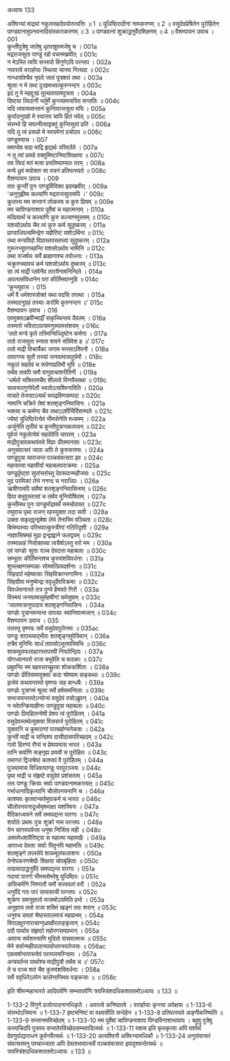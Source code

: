 अध्यायः 133

अश्विभ्यां माद्र्यां नकुलसहदेवयोरुत्पत्तिः ॥ 1 ॥ युधिष्ठिरादीनां नामकरणम् ॥ 2 ॥ वसुदेवप्रेषितेन पुरोहितेन पाण्डवानामुपनयनादिसंस्कारकरणम् ॥ 3 ॥ पाण्डवानां शुक्राद्धनुर्वेदशिक्षणम् ॥ 4 ॥
वैशम्पायन उवाच ।	001  
कुन्तीपुत्रेषु जातेषु धृतराष्ट्रात्मजेषु च ।	001a  
मद्रराजसुता पाण्डुं रहो वचनमब्रवीत् ॥	001c  
न मेऽस्ति त्वयि सन्तापो विगुणेऽपि परन्तप ।	002a  
नावरत्वे वरार्हायाः स्थित्वा चानघ नित्यदा ॥	002c  
गान्धार्याश्चैव नृपते जातं पुत्रशतं तथा ।	003a  
श्रुत्वा न मे तथा दुःखमभवत्कुरुनन्दन ॥	003c  
इदं तु मे महद्दुःखं तुल्यतायामपुत्रता ।	004a  
दिष्ट्या त्विदानीं भर्तुर्मे कुन्त्यामप्यस्ति सन्ततिः ॥	004c  
यदि त्वपत्यसन्तानं कुन्तिराजसुता मयि ।	005a  
कुर्यादनुग्रहो मे स्यात्तव चापि हितं भवेत् ॥	005c  
संरम्भो हि सपत्नीत्वाद्वक्तुं कुन्तिसुतां प्रति ।	006a  
यदि तु त्वं प्रसन्नो मे स्वयमेनां प्रचोदय ॥	006c  
पाण्डुरुवाच ।	007  
ममाप्येष सदा माद्रि हृद्यर्थः परिवर्तते ।	007a  
न तु त्वां प्रसहे वक्तुमिष्टानिष्टविवक्षया ॥	007c  
तव त्विदं मतं मत्वा प्रयतिष्याम्यतः परम् ।	008a  
मन्ये ध्रुवं मयोक्ता सा वचनं प्रतिपत्स्यते ॥	008c  
वैशम्पायन उवाच ।	009  
ततः कुन्तीं पुनः पाण्डुर्विविक्त इदमब्रवीत् ।	009a  
\'अनुगृह्णीष्व कल्याणि मद्रराजसुतामपि ।\'	009c  
कुलस्य मम सन्तानं लोकस्य च कुरु प्रियम् ॥	009e  
मम चापिण्डनाशाय पूर्वेषां च महात्मनाम् ।	010a  
मत्प्रियार्थं च कल्याणि कुरु कल्याणमुत्तमम् ॥	010c  
यशसोऽर्थाय चैव त्वं कुरु कर्म सुदुष्करम् ।	011a  
प्राप्याधिपत्यमिन्द्रेण यज्ञैरिष्टं यशोऽर्थिना ॥	011c  
तथा मन्त्रविदो विप्रास्तपस्तप्त्वा सुदुष्करम् ।	012a  
गुरूनभ्युपगच्छन्ति यशसोऽर्थाय भामिनि ॥	012c  
तथा राजर्षयः सर्वे ब्राह्मणाश्च तपोधनाः ।	013a  
चक्रुरुच्चावचं कर्म यशसोऽर्थाय दुष्करम् ॥	013c  
सा त्वं माद्रीं प्लवेनैव तारयैनामनिन्दिते ।	014a  
अपत्यसंविधानेन परां कीर्तिमवाप्नुहि ॥	014c  
\'कुन्त्युवाच ।	015  
धर्मं वै धर्मशास्त्रोक्तं यथा वदसि तत्तथा ।	015a  
तस्मादनुग्रहं तस्याः करोमि कुरुनन्दन ॥\'	015c  
वैशम्पायन उवाच ।	016  
एवमुक्ताऽब्रवीन्मार्द्रीं सकृच्चिन्तय दैवतम् ।	016a  
तस्मात्ते भविताऽपत्यमनुरूपमसंशयम् ॥	016c  
\'ततो मन्त्रे कृते तस्मिन्विधिदृष्टेन कर्मणा ।	017a  
ततो राजसुता स्नाता शयने संविवेश ह ॥\'	017c  
ततो माद्री विचार्यैका जगाम मनसाऽश्विनौ ।	018a  
तावागम्य सुतौ तस्यां जनयामासतुर्यमौ ।	018c  
नकुलं सहदेवं च रूपेणाप्रतिमौ भुवि ॥	018e  
तथैव तावपि यमौ वागुवाचाशरीरिणी ।	019a  
\'धर्मतो भक्तितश्चैव शीलतो विनयैस्तथा ॥	019c  
सत्वरूपगुणोपेतौ भवतोऽत्यश्विनाविति ।	020a  
मासते तेजसाऽत्यर्थं रूपद्रविणसम्पदा ॥	020c  
नामानि चक्रिरे तेषां शतशृङ्गनिवासिनः ।	021a  
भक्त्या च कर्मणा चैव तथाऽऽशीर्भिर्विशाम्पते ॥	021c  
ज्येष्ठं युधिष्ठिरेत्येवं भीमसेनेति मध्यमम् ।	022a  
अर्जुनेति तृतीयं च कुन्तीपुत्रानकल्पयन् ॥	022c  
पूर्वजं नकुलेत्येवं सहदेवेति चापरम् ।	023a  
माद्रीपुत्रावकथयंस्ते विप्राः प्रीतमानसाः ॥	023c  
अनुसंवत्सरं जाता अपि ते कुरुसत्तमाः ।	024a  
पाण्डुपुत्रा व्यराजन्त पञ्चसंवत्सरा इव ॥	024c  
महासत्त्वा महावीर्या महाबलपराक्रमाः ।	025a  
पाण्डुर्दृष्ट्वा सुतांस्तांस्तु देवरूपान्महौजसः ॥	025c  
मुदं परमिकां लेभे ननन्द च नराधिपः ।	026a  
ऋषीणामपि सर्वेषां शतशृङ्गनिवासिनाम् ॥	026c  
प्रिया बभूवुस्तासां च तथैव मुनियोषिताम् ।	027a  
कुन्तीमथ पुनः पाण्डुर्माद्र्यर्थे समचोदयत् ॥	027c  
तमुवाच पृथा राजन् रहस्युक्ता तदा सती ।	028a  
उक्ता सकृद्द्वन्द्वमेषा लेभे तेनास्मि वञ्चिता ॥	028c  
बिभेम्यस्याः परिभवात्कुस्त्रीणां गतिरिदृशी ।	029a  
नाज्ञासिषमहं मूढा द्वन्द्वाह्वाने फलद्वयम् ॥	029c  
तस्मान्नाहं नियोक्तव्या त्वयैषोऽस्तु वरो मम ।	030a  
एवं पाण्डोः सुताः पञ्च देवदत्ता महाबलाः ॥	030c  
सम्भूताः कीर्तिमन्तश्च कुरुवंशविवर्धनाः ।	031a  
शुभलक्षणसम्पन्नाः सोमवत्प्रियदर्शनाः ॥	031c  
सिंहदर्पा महेष्वासाः सिंहविक्रान्तगामिनः ।	032a  
सिंहग्रीवा मनुष्येन्द्रा ववृधुर्देवविक्रमाः ॥	032c  
विवर्धमानास्ते तत्र पुण्ये हैमवते गिरौ ।	033a  
विस्मयं जनयामासुर्महर्षीणां समेयुषाम् ॥	033c  
\'जातमात्रानुपादाय शतशृङ्गनिवासिनः ।	034a  
पाण्डोः पुत्रानमन्यन्त तापसाः स्वानिवात्मजान् ॥	034c  
वैशम्पायन उवाच ।	035  
ततस्तु वृष्णयः सर्वे वसुदेवपुरोगमाः ॥	035ac  
पाण्डुः शापभयाद्भीतः शतशृङ्गमुपेयिवान् ।	036a  
तत्रैव मुनिभिः सार्धं तापसोऽभूत्तपस्विभिः ॥	036c  
शाकमूलफलाहारस्तपस्वी नियतेन्द्रियः ।	037a  
योगध्यानपरो राजा बभूवेति च वादकाः ॥	037c  
प्रबुवन्ति स्म बहवस्तच्छ्रुत्वा शोककर्शिताः ।	038a  
पाण्डोः प्रीतिसमायुक्ताः कदा श्रोष्याम सङ्कथाः ॥	038c  
इत्येवं कथयन्तस्ते वृष्णयः सह बान्धवैः ।	039a  
पाण्डोः पुत्रागमं श्रुत्वा सर्वे हर्षसमन्विताः ॥	039c  
सभाजयन्तस्तेऽन्योन्यं वसुदेवं वचोऽब्रुवन् ।	040a  
न भवेरन्क्रियाहीनाः पाण्डुपुत्रा महाबलाः ॥	040c  
पाण्डोः प्रियहितान्वेषी प्रेषय त्वं पुरोहितम् ।	041a  
वसुदेवस्तथेत्युक्त्वा विससर्ज पुरोहितम् ॥	041c  
युक्तानि च कुमाराणां पारबर्हाण्यनेकशः ।	042a  
कुन्तीं माद्रीं च सन्दिश्य दासीदासपरिच्छदम् ॥	042c  
गावो हिरण्यं रौप्यं च प्रेषयामास भारत ।	043a  
तानि सर्वाणि सङ्गृह्य प्रययौ स पुरोहितः ॥	043c  
तमागतं द्विजश्रेष्ठं काश्यपं वै पुरोहितम् ।	044a  
पूजयामास विधिवत्पाण्डुः परपुरञ्जयः ॥	044c  
पृथा माद्री च संहृष्टे वसुदेवं प्रशंसताम् ।	045a  
ततः पाण्डुः क्रियाः सर्वाः पाण्डवानामकारयत् ॥	045c  
गर्भाधानादिकृत्यानि चौलोपनयनानि च ।	046a  
काश्यपः कृतवान्सर्वमुपाकर्म च भारत ॥	046c  
चौलोपनयनादूर्ध्वमृषभाक्षा यशस्विनः ।	047a  
वैदिकाध्ययने सर्वे समपद्यन्त पारगाः ॥	047c  
शर्यातेः प्रथमः पुत्रः शुक्रो नाम परन्तपः ।	048a  
येन सागरपर्यन्ता धनुषा निर्जिता मही ॥	048c  
अश्वमेधशतैरिष्ट्वा स महात्मा महामखैः ।	049a  
आराध्य देवताः सर्वाः पितॄनपि महामतिः ॥	049c  
शतशृङ्गे तपस्तेपे शाकमूलफलाशनः ।	050a  
तेनोपकरणश्रेष्ठैः शिक्षया चोपबृंहिताः ॥	050c  
तत्प्रसादाद्धनुर्वेदे समपद्यन्त पारगाः ।	051a  
गदायां पारगो भीमस्तोमरेषु युधिष्ठिरः ॥	051c  
असिचर्मणि निष्णातौ यमौ सत्त्ववतां वरौ ।	052a  
धनुर्वेदे गतः पारं सव्यसाची परन्तपः ॥	052c  
शुक्रेण समनुज्ञातो मत्समोऽयमिति प्रभो ।	053a  
अनुज्ञाय ततो राजा शक्तिं खङ्गं ततः शरान् ॥	053c  
धनुश्च दमतां श्रेष्ठस्तालमात्रं महाप्रभम् ।	054a  
विपाठक्षुरनाराचान्गृध्रपक्षैरलङ्कृतान् ॥	054c  
ददौ पार्थाय संहृष्टो महोरगसमप्रभान् ।	055a  
अवाप्य सर्वशस्त्राणि मुदितो वासवात्मजः ॥	055c  
मेने सर्वान्महीपालानपर्याप्तान्स्वतेजसः ॥	056ac  
एकवर्षान्तरास्त्वेवं परस्परमरिन्दमाः ।	057a  
अन्ववर्तन्त पार्थाश्च माद्रीपुत्रौ तथैव च ॥\'	057c  
ते च पञ्च शतं चैव कुरुवंशविवर्धनाः ।	058a  
सर्वे ववृधिरेऽल्पेन कालेनाप्स्विव पङ्कजाः ॥ ॥	058c  

इति श्रीमन्महाभारते आदिपर्वणि सम्भवपर्वणि त्रयस्त्रिंशदधिकशततमोऽध्यायः ॥ 133 ॥

1-133-2 विगुणे प्रजोत्पादनानधिकृते । अवरत्वे कनिष्ठात्वे । वरार्हायाः कृन्त्या अपेक्षया ॥ 1-133-6 संरम्भोऽभिमानः ॥ 1-133-7 इष्टमनिष्टं वा वक्ष्यसीति सन्देहेन ॥ 1-133-8 प्रतिपत्स्यते अङ्गीकरिष्यति ॥ 1-133-9 सन्तानमविच्छेदम् ॥ 1-133-10 मम पूर्वेषां चापिण्डनाशाय पिण्डविनाशाभावाय । बहुषु पुत्रेषु कस्यचिदपि पुत्रस्य सन्ततेरविच्छेदसम्भवादित्यर्थः ॥ 1-133-11 यशस इति कृतकृत्या अपि यशोर्थं देवगुर्वाद्याराधनं कुर्वन्तीत्यर्थः ॥ 1-133-20 अत्यश्विनौ अश्विभ्यामधिकौ ॥ 1-133-24 अनुसंवत्सरं संवत्सरमनु पश्चाज्जाता अपि देवताभावात्सर्वे पञ्चसंवत्सरा इवादृश्यन्तेत्यर्थः ॥ त्रयस्त्रिंशदधिकशततमोऽध्यायः ॥ 133 ॥
